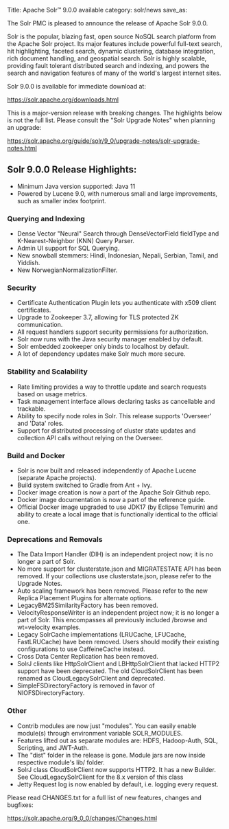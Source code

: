 Title: Apache Solr™ 9.0.0 available
category: solr/news
save_as:

The Solr PMC is pleased to announce the release of Apache Solr 9.0.0.

Solr is the popular, blazing fast, open source NoSQL search platform from the Apache Solr project. Its major features include powerful full-text search, hit highlighting, faceted search, dynamic clustering, database integration, rich document handling, and geospatial search. Solr is highly scalable, providing fault tolerant distributed search and indexing, and powers the search and navigation features of many of the world's largest internet sites.

Solr 9.0.0 is available for immediate download at:

  <https://solr.apache.org/downloads.html>

This is a major-version release with breaking changes. The highlights below is not the full list. Please consult the "Solr Upgrade Notes" when planning an upgrade:

  <https://solr.apache.org/guide/solr/9_0/upgrade-notes/solr-upgrade-notes.html>

## Solr 9.0.0 Release Highlights:

* Minimum Java version supported: Java 11
* Powered by Lucene 9.0, with numerous small and large improvements, such as smaller index footprint.

### Querying and Indexing

* Dense Vector "Neural" Search through DenseVectorField fieldType and K-Nearest-Neighbor (KNN) Query Parser.
* Admin UI support for SQL Querying.
* New snowball stemmers: Hindi, Indonesian, Nepali, Serbian, Tamil, and Yiddish.
* New NorwegianNormalizationFilter.

### Security

* Certificate Authentication Plugin lets you authenticate with x509 client certificates.
* Upgrade to Zookeeper 3.7, allowing for TLS protected ZK communication.
* All request handlers support security permissions for authorization.
* Solr now runs with the Java security manager enabled by default.
* Solr embedded zookeeper only binds to localhost by default.
* A lot of dependency updates make Solr much more secure.

### Stability and Scalability

* Rate limiting provides a way to throttle update and search requests based on usage metrics.
* Task management interface allows declaring tasks as cancellable and trackable.
* Ability to specify node roles in Solr. This release supports 'Overseer' and 'Data' roles.
* Support for distributed processing of cluster state updates and collection API calls without relying on the Overseer.

### Build and Docker

* Solr is now built and released independently of Apache Lucene (separate Apache projects).
* Build system switched to Gradle from Ant + Ivy.
* Docker image creation is now a part of the Apache Solr Github repo.
* Docker image documentation is now a part of the reference guide.
* Official Docker image upgraded to use JDK17 (by Eclipse Temurin) and ability to create a local image that is functionally identical to the official one.

### Deprecations and Removals

* The Data Import Handler (DIH) is an independent project now; it is no longer a part of Solr.
* No more support for clusterstate.json and MIGRATESTATE API has been removed. If your collections use clusterstate.json, please refer to the Upgrade Notes.
* Auto scaling framework has been removed. Please refer to the new Replica Placement Plugins for alternate options.
* LegacyBM25SimilarityFactory has been removed.
* VelocityResponseWriter is an independent project now; it is no longer a part of Solr. This encompasses all previously included /browse and wt=velocity examples.
* Legacy SolrCache implementations (LRUCache, LFUCache, FastLRUCache) have been removed. Users should modify their existing configurations to use CaffeineCache instead.
* Cross Data Center Replication has been removed.
* SolrJ clients like HttpSolrClient and LBHttpSolrClient that lacked HTTP2 support have been deprecated. The old CloudSolrClient has been renamed as CloudLegacySolrClient and deprecated.
* SimpleFSDirectoryFactory is removed in favor of NIOFSDirectoryFactory.

### Other

* Contrib modules are now just "modules". You can easily enable module(s) through environment variable SOLR_MODULES.
* Features lifted out as separate modules are: HDFS, Hadoop-Auth, SQL, Scripting, and JWT-Auth.
* The "dist" folder in the release is gone. Module jars are now inside respective module's lib/ folder.
* SolrJ class CloudSolrClient now supports HTTP2. It has a new Builder. See CloudLegacySolrClient for the 8.x version of this class
* Jetty Request log is now enabled by default, i.e. logging every request.

Please read CHANGES.txt for a full list of new features, changes and bugfixes:

  <https://solr.apache.org/9_0_0/changes/Changes.html>
